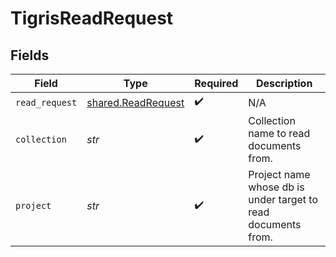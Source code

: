 # TigrisReadRequest


## Fields

| Field                                                         | Type                                                          | Required                                                      | Description                                                   |
| ------------------------------------------------------------- | ------------------------------------------------------------- | ------------------------------------------------------------- | ------------------------------------------------------------- |
| `read_request`                                                | [shared.ReadRequest](../../models/shared/readrequest.md)      | :heavy_check_mark:                                            | N/A                                                           |
| `collection`                                                  | *str*                                                         | :heavy_check_mark:                                            | Collection name to read documents from.                       |
| `project`                                                     | *str*                                                         | :heavy_check_mark:                                            | Project name whose db is under target to read documents from. |